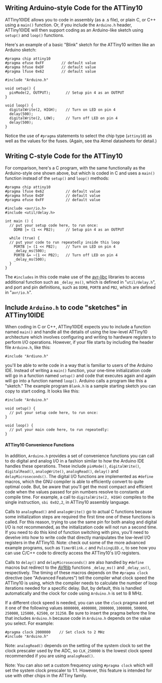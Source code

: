 ## Writing Arduino-style Code for the ATTiny10

ATTiny10IDE allows you to code in assembly (as a .s file), or plain C, or C++ using a `main()` function.  Or, if you include the `Arduino.h` header, ATTiny10IDE will then support coding as an Arduino-like sketch using `setup()` and `loop()` functions.

Here's an example of a basic "Blink" sketch for the ATTiny10 written like an Arduino sketch:

    #pragma chip attiny10
    #pragma efuse 0xFF        // default value
    #pragma hfuse 0xDF        // default value
    #pragma lfuse 0x62        // default value
    
    #include "Arduino.h"
    
    void setup() {
      pinMode(2, OUTPUT);       // Setup pin 4 as an OUTPUT
    }
    
    void loop() {
      digitalWrite(2, HIGH);    // Turn on LED on pin 4
      delay(500);
      digitalWrite(2, LOW);     // Turn off LED on pin 4
      delay(500);
    }

Notice the use of `#pragma` statements to select the chip type (`attiny10`) as well as the values for the fuses. (Again, see tha Atmel datasheets for detail.)

## Writing C-style Code for the ATTiny10

For comparison, here's a C program, with the same functionally as the Arduino-style one shown above, but which is coded in C and uses a `main()` function instead of the `setup()` and `loop()` methods:

    #pragma chip attiny10
    #pragma lfuse 0x62          // default value
    #pragma hfuse 0xDF          // default value
    #pragma efuse 0xFF          // default value
    
    #include <avr/io.h>
    #include <util/delay.h>
    
    int main () {
      // put your setup code here, to run once:
        DDRB |= (1 << PB2);     // Setup pin 4 as an OUTPUT
      
      while (true) {
      // put your code to run repeatedly inside this loop
        PORTB |= (1 << PB2);    // Turn on LED on pin 4
        _delay_ms(500);
        PORTB &= ~(1 << PB2);   // Turn off LED on pin 4
        _delay_ms(500);
      }
    }
    
The `#includes` in this code make use of the [avr-libc](https://www.nongnu.org/avr-libc/) libraries to access additional function such as `_delay_ms()`, which is defined in "`util/delay.h`", and port and pin definitions, such as `DDRB`, `PORTB` and `PB2`, which are defined in "`avr/io.h`".

## Include `Arduino.h` to code "sketches" in ATTiny10IDE
When coding in C or C++, ATTiny10IDE expects you to include a function named `main()` and handle all the details of using the low-level ATTiny10 architecture which involves configuring and writing to hardware registers to perform I/O operations.  However, if your file starts by including the header file `Arduino.h`, like this:

    #include "Ardiuno.h"
    
you'll be able to write code in a way that is familiar to users of the Arduino IDE.  Instead of writing a `main()` function, your one-time initialization code will go in a function named `setup()` and code that executes again and again will go into a function named `loop()`.  Arduino calls a program like this a "sketch."  The example program `Blank.h` is a sample starting sketch you can copy to start coding.  It looks like this:

    #include "Arduino.h"

    void setup() {
      // put your setup code here, to run once:
    }
    
    void loop() {
      // put your main code here, to run repeatedly:
    }
    
#### ATTiny10 Convenience Functions

In addition, `Arduino.h` provides a set of convenience functions you can call to do digital and analog I/O in a fashion similar to how the Arduino IDE handles these operations.  These include `pinMode()`, `digitalWrite()`, `digitalRead()`, `analogWrite()`, `analogRead()`, `delay()` and `delayMicroseconds()`.  The digital I/O functions are implemented as `#define` macros, which the GNU compiler is able to efficiently convert to quite optimal code.  But, be aware that you'll get the most compact and efficient code when the values passed for pin numbers resolve to constants at compile time.  For example, a call to `digitalWrite(2, HIGH)` compiles to the single instruction, `sbi	0x02,2`, in ATTiny10 assembly language.

Calls to `analogRead()` and `analogWrite()` go to actual C functions because some initialization steps are required the first time one of these functions is called.  For this reason, trying to use the same pin for both analog and digital I/O is not recommended, as the initialization code will not run a second time.  If you need to do this kind of function switching with pins, you'll need to develve into how to write code that directly manipulates the low-level I/O registers in the ATTiny10.  Note: check out some of the more advanced example programs, such as `TimerBlink.c` and `PulsingLED.c`, to see how you can use C/C++ code to directly access the ATTiny10's I/O registers.

Calls to `delay()` and `delayMicroseconds()` are also handled by `#define` macros but redirect to the [AVRlib](http://www.nongnu.org/avr-libc/) functions `_delay_ms()` and `_delay_us()`, respectively. The timing of these macros depends on the `#pragma clock` directive (see "Advanced Features") tell the compiler what clock speed the ATTiny10 is using, which the compiler needs to calculate the number of loop iterations needed for a specific delay.  But, by default, this is handled automatically and the clock for code using `Arduino.h` is set to 8 MHz.

If a different clock speed is needed, you can use the `clock` pragma and set it one of the following values `8000000`, `4000000`, `2000000`, `1000000`, `500000`, `250000`, `125000,` `62500`, or `31250`.  Be sure to insert the pragma before the line that includes `Arduino.h` because code in `Arduino.h` depends on the value you select. For example:

    #pragma clock 2000000    // Set clock to 2 MHz
    #include "Arduino.h"

Note: `analogRead()` depends on the setting of the system clock to set the clock prescaler used by the ADC, so `CLK_250000` is the lowest clock speed recommended if you are using `analogRead()`.

Note: You can also set a custom frequency using `#pragma clock` which will set the system clock prescaler to 1:1.  However, this feature is intended for use with other chips in the ATTiny family.

